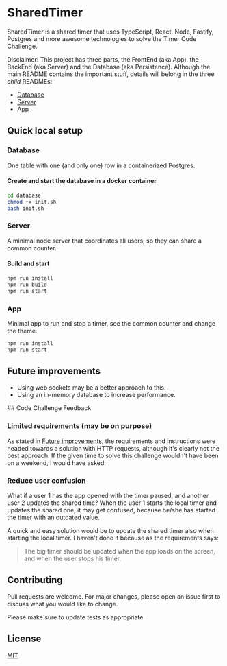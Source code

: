 # SharedTimer

SharedTimer is a shared timer that uses TypeScript, React, Node, Fastify, Postgres and more awesome technologies to solve the Timer Code Challenge.

Disclaimer: This project has three parts, the FrontEnd (aka App), the BackEnd (aka Server) and the Database (aka Persistence). Although the main README contains the important stuff, details will belong in the three _child_ READMEs:

- [Database ](/database/README.md)
- [Server](/server/README.md)
- [App](/app/README.md)

## Quick local setup

### Database

One table with one (and only one) row in a containerized Postgres.

#### Create and start the database in a docker container

```bash
cd database
chmod +x init.sh
bash init.sh
```

### Server

A minimal node server that coordinates all users, so they can share a common counter.

#### Build and start

```bash
npm run install
npm run build
npm run start
```

### App

Minimal app to run and stop a timer, see the common counter and change the theme.

```bash
npm run install
npm run start
```

## Future improvements

- Using web sockets may be a better approach to this.
- Using an in-memory database to increase performance.

## Code Challenge Feedback

### Limited requirements (may be on purpose)

As stated in [Future improvements](#future-improvements), the requirements and instructions were headed towards a solution with HTTP requests, although it's clearly not the best approach. If the given time to solve this challenge wouldn't have been on a weekend, I would have asked.

### Reduce user confusion

What if a user 1 has the app opened with the timer paused, and another user 2 updates the shared time? When the user 1 starts the local timer and updates the shared one, it may get confused, because he/she has started the timer with an outdated value.

A quick and easy solution would be to update the shared timer also when starting the local timer. I haven't done it because as the requirements says:

> The big timer should be updated when the app loads on the screen, and when the user stops his timer.

## Contributing

Pull requests are welcome. For major changes, please open an issue first to discuss what you would like to change.

Please make sure to update tests as appropriate.

## License

[MIT](https://choosealicense.com/licenses/mit/)
